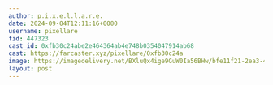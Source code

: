 ```yaml
---
author: p.i.x.e.l.l.a.r.e.
date: 2024-09-04T12:11:16+0000
username: pixellare
fid: 447323
cast_id: 0xfb30c24abe2e464364ab4e748b0354047914ab68
cast: https://farcaster.xyz/pixellare/0xfb30c24a
image: https://imagedelivery.net/BXluQx4ige9GuW0Ia56BHw/bfe11f21-2ea3-4232-e22a-fd9eb0f1fd00/original
layout: post
---
```


<img src='https://imagedelivery.net/BXluQx4ige9GuW0Ia56BHw/bfe11f21-2ea3-4232-e22a-fd9eb0f1fd00/original' alt='' referrerpolicy='no-referrer'/>
